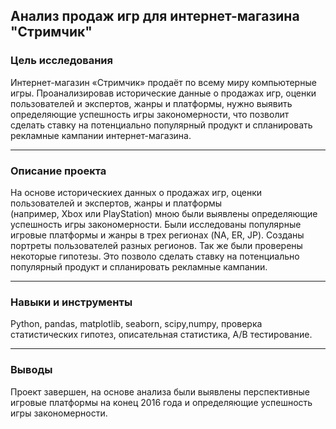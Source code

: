 ## Анализ продаж игр для интернет-магазина "Стримчик" ##




### Цель исследования

Интернет-магазин «Стримчик» продаёт по всему миру компьютерные игры. Проанализировав исторические данные о продажах игр, оценки пользователей и экспертов, жанры и платформы, нужно выявить определяющие успешность игры закономерности, что позволит сделать ставку на потенциально популярный продукт и спланировать рекламные кампании интернет-магазина.

---

### Описание проекта

На основе историческиех данных о продажах игр, оценки пользователей и экспертов, жанры и платформы (например, Xbox или PlayStation) мною были выявлены определяющие успешность игры закономерности. Были исследованы популярные игровые платформы и жанры в трех регионах (NA, ER, JP). Созданы портреты пользователей разных регионов. Так же были проверены некоторые гипотезы. Это позволо сделать ставку на потенциально популярный продукт и спланировать рекламные кампании.


---

### Навыки и инструменты

Python, pandas, matplotlib, seaborn, scipy,numpy, проверка статистических гипотез, описательная статистика, А/В тестирование.

---

### Выводы

Проект завершен, на основе анализа были выявлены перспективные игровые платформы на конец 2016 года и определяющие успешность игры закономерности.
